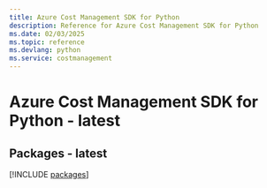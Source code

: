 ```yaml
---
title: Azure Cost Management SDK for Python
description: Reference for Azure Cost Management SDK for Python
ms.date: 02/03/2025
ms.topic: reference
ms.devlang: python
ms.service: costmanagement
---
```

# Azure Cost Management SDK for Python - latest
## Packages - latest
[!INCLUDE [packages](cost-management-index.md)]